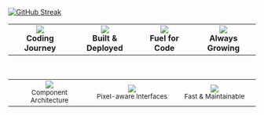 <a href="https://git.io/streak-stats"><img src="https://github-readme-streak-stats.herokuapp.com?user=https%3A%2F%2Fgithub.com%2FRakibulislam-dev" alt="GitHub Streak" /></a>

<div align="center">
  <table>
    <tr>
      <td align="center">
        <img src="https://img.shields.io/badge/💻_Coding-Journey-4ECDC4?style=for-the-badge&labelColor=000000" />
        <br><strong>Coding Journey</strong>
      </td>
      <td align="center">
        <img src="https://img.shields.io/badge/🎯_Built_&_Deployed-96CEB4?style=for-the-badge&labelColor=000000" />
        <br><strong>Built & Deployed</strong>
      </td>
      <td align="center">
        <img src="https://img.shields.io/badge/☕_Fuel_for_Code-FFEAA7?style=for-the-badge&labelColor=000000" />
        <br><strong>Fuel for Code</strong>
      </td>
      <td align="center">
        <img src="https://img.shields.io/badge/🎓_Always_Learning-FF6B6B?style=for-the-badge&labelColor=000000" />
        <br><strong>Always Growing</strong>
      </td>
    </tr>
  </table>

  <br>

  <table>
    <tr>
      <td align="center" width="33%">
        <img src="https://img.shields.io/badge/⚛️_React-Specialist-61DAFB?style=for-the-badge&logo=react&logoColor=white&labelColor=000000" />
        <br><sub>Component Architecture</sub>
      </td>
      <td align="center" width="33%">
        <img src="https://img.shields.io/badge/🎨_UI/UX-Practical-FF6B6B?style=for-the-badge&labelColor=000000" />
        <br><sub>Pixel-aware Interfaces</sub>
      </td>
      <td align="center" width="33%">
        <img src="https://img.shields.io/badge/🚀_Performance-Pragmatic-4ECDC4?style=for-the-badge&labelColor=000000" />
        <br><sub>Fast & Maintainable</sub>
      </td>
    </tr>
  </table>
</div>

